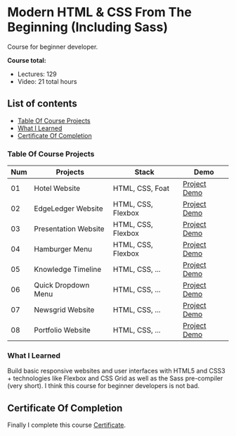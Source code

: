 # Modern HTML & CSS From The Beginning (Including Sass)

Course for beginner developer.

**Course total:**

- Lectures: 129
- Video: 21 total hours

## List of contents

- [Table Of Course Projects](#table-of-course-projects)
- [What I Learned](#what-i-learned)
- [Certificate Of Completion](#certificate-of-completion)

### Table Of Course Projects

| Num | Projects             | Stack              | Demo                                                                                                            |
| --- | -------------------- | ------------------ | --------------------------------------------------------------------------------------------------------------- |
| 01  | Hotel Website        | HTML, CSS, Foat    | [Project Demo](https://kayyrbeks.github.io/udemy-courses/01-modern-html-css/01-hotel-website/index.html)        |
| 02  | EdgeLedger Website   | HTML, CSS, Flexbox | [Project Demo](https://kayyrbeks.github.io/udemy-courses/01-modern-html-css/02-edgeledger-website/index.html)   |
| 03  | Presentation Website | HTML, CSS, Flexbox | [Project Demo](https://kayyrbeks.github.io/udemy-courses/01-modern-html-css/03-presentation-website/index.html) |
| 04  | Hamburger Menu       | HTML, CSS, Flexbox | [Project Demo](https://kayyrbeks.github.io/udemy-courses/01-modern-html-css/04-hamburger-menu/index.html)       |
| 05  | Knowledge Timeline   | HTML, CSS, ...     | [Project Demo](#)                                                                                               |
| 06  | Quick Dropdown Menu  | HTML, CSS, ...     | [Project Demo](#)                                                                                               |
| 07  | Newsgrid Website     | HTML, CSS, ...     | [Project Demo](#)                                                                                               |
| 08  | Portfolio Website    | HTML, CSS, ...     | [Project Demo](#)                                                                                               |

### What I Learned

Build basic responsive websites and user interfaces with HTML5 and CSS3 + technologies like Flexbox and CSS Grid as well as the Sass pre-compiler (very short). I think this course for beginner developers is not bad.

## Certificate Of Completion

Finally I complete this course [Certificate](#).
